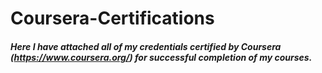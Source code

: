 # Coursera-Certifications
##### Here I have attached all of my credentials certified by Coursera (https://www.coursera.org/) for successful completion of my courses.
